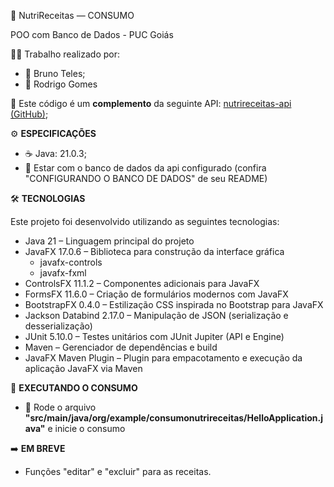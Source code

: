 🍲 NutriReceitas — CONSUMO

POO com Banco de Dados - PUC Goiás

👨‍💻 Trabalho realizado por:

- 👤 Bruno Teles;
- 👤 Rodrigo Gomes

📌 Este código é um **complemento** da seguinte API: [nutrireceitas-api (GitHub)](https://github.com/nephbt/nutrireceitas-api);
  
⚙️ **ESPECIFICAÇÕES**

- ☕ Java: 21.0.3;
- 🔧 Estar com o banco de dados da api configurado
(confira "CONFIGURANDO O BANCO DE DADOS" de seu README)

🛠 **TECNOLOGIAS**

Este projeto foi desenvolvido utilizando as seguintes tecnologias:
- Java 21 – Linguagem principal do projeto
- JavaFX 17.0.6 – Biblioteca para construção da interface gráfica
  - javafx-controls
  - javafx-fxml
- ControlsFX 11.1.2 – Componentes adicionais para JavaFX
- FormsFX 11.6.0 – Criação de formulários modernos com JavaFX
- BootstrapFX 0.4.0 – Estilização CSS inspirada no Bootstrap para JavaFX
- Jackson Databind 2.17.0 – Manipulação de JSON (serialização e desserialização)
- JUnit 5.10.0 – Testes unitários com JUnit Jupiter (API e Engine)
- Maven – Gerenciador de dependências e build
- JavaFX Maven Plugin – Plugin para empacotamento e execução da aplicação JavaFX via Maven

🔁 **EXECUTANDO O CONSUMO**

- 📁 Rode o arquivo **"src/main/java/org/example/consumonutrireceitas/HelloApplication.java"** e inicie o consumo

➡️ **EM BREVE**

- Funções "editar" e "excluir" para as receitas.
